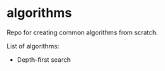 # algorithms
Repo for creating common algorithms from scratch.

List of algorithms:
* Depth-first search
